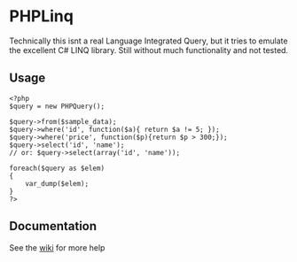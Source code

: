 PHPLinq
=======

Technically this isnt a real Language Integrated Query, but it tries to emulate the excellent C# LINQ library.
Still without much functionality and not tested.

Usage
-----

    <?php	
    $query = new PHPQuery();
	
    $query->from($sample_data);
    $query->where('id', function($a){ return $a != 5; });
    $query->where('price', function($p){return $p > 300;});
    $query->select('id', 'name');
    // or: $query->select(array('id', 'name'));
    
    foreach($query as $elem)
    {
        var_dump($elem);
    }
    ?>
    
Documentation
-------------

See the [wiki][wiki] for more help

[wiki]: https://github.com/archaeron/PHPLinq/wiki
